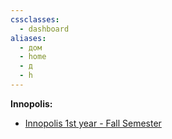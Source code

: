 ```yaml
---
cssclasses:
  - dashboard
aliases:
  - дом
  - home
  - д
  - h
---
```


**Innopolis:**
- [Innopolis 1st year - Fall Semester](Innopolis%201st%20year%20-%20Fall%20Semester.md)
